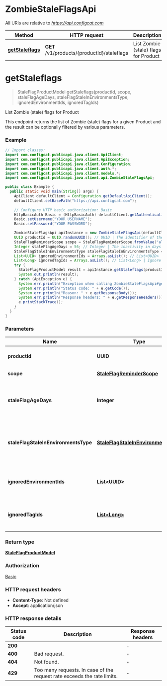 # ZombieStaleFlagsApi

All URIs are relative to *https://api.configcat.com*

| Method | HTTP request | Description |
|------------- | ------------- | -------------|
| [**getStaleflags**](ZombieStaleFlagsApi.md#getStaleflags) | **GET** /v1/products/{productId}/staleflags | List Zombie (stale) flags for Product |


<a id="getStaleflags"></a>
# **getStaleflags**
> StaleFlagProductModel getStaleflags(productId, scope, staleFlagAgeDays, staleFlagStaleInEnvironmentsType, ignoredEnvironmentIds, ignoredTagIds)

List Zombie (stale) flags for Product

This endpoint returns the list of Zombie (stale) flags for a given Product  and the result can be optionally filtered by various parameters.

### Example
```java
// Import classes:
import com.configcat.publicapi.java.client.ApiClient;
import com.configcat.publicapi.java.client.ApiException;
import com.configcat.publicapi.java.client.Configuration;
import com.configcat.publicapi.java.client.auth.*;
import com.configcat.publicapi.java.client.models.*;
import com.configcat.publicapi.java.client.api.ZombieStaleFlagsApi;

public class Example {
  public static void main(String[] args) {
    ApiClient defaultClient = Configuration.getDefaultApiClient();
    defaultClient.setBasePath("https://api.configcat.com");
    
    // Configure HTTP basic authorization: Basic
    HttpBasicAuth Basic = (HttpBasicAuth) defaultClient.getAuthentication("Basic");
    Basic.setUsername("YOUR USERNAME");
    Basic.setPassword("YOUR PASSWORD");

    ZombieStaleFlagsApi apiInstance = new ZombieStaleFlagsApi(defaultClient);
    UUID productId = UUID.randomUUID(); // UUID | The identifier of the Product.
    StaleFlagReminderScope scope = StaleFlagReminderScope.fromValue("all"); // StaleFlagReminderScope | The scope of the report.
    Integer staleFlagAgeDays = 56; // Integer | The inactivity in days after a feature flag should be considered stale.
    StaleFlagStaleInEnvironmentsType staleFlagStaleInEnvironmentsType = StaleFlagStaleInEnvironmentsType.fromValue("staleInAnyEnvironments"); // StaleFlagStaleInEnvironmentsType | Consider a feature flag as stale if the feature flag is stale in all/any of the environments.
    List<UUID> ignoredEnvironmentIds = Arrays.asList(); // List<UUID> | Ignore environment identifiers from the report.
    List<Long> ignoredTagIds = Arrays.asList(); // List<Long> | Ignore feature flags from the report based on their tag identifiers.
    try {
      StaleFlagProductModel result = apiInstance.getStaleflags(productId, scope, staleFlagAgeDays, staleFlagStaleInEnvironmentsType, ignoredEnvironmentIds, ignoredTagIds);
      System.out.println(result);
    } catch (ApiException e) {
      System.err.println("Exception when calling ZombieStaleFlagsApi#getStaleflags");
      System.err.println("Status code: " + e.getCode());
      System.err.println("Reason: " + e.getResponseBody());
      System.err.println("Response headers: " + e.getResponseHeaders());
      e.printStackTrace();
    }
  }
}
```

### Parameters

| Name | Type | Description  | Notes |
|------------- | ------------- | ------------- | -------------|
| **productId** | **UUID**| The identifier of the Product. | |
| **scope** | [**StaleFlagReminderScope**](.md)| The scope of the report. | [optional] [enum: all, watchedByMe] |
| **staleFlagAgeDays** | **Integer**| The inactivity in days after a feature flag should be considered stale. | [optional] |
| **staleFlagStaleInEnvironmentsType** | [**StaleFlagStaleInEnvironmentsType**](.md)| Consider a feature flag as stale if the feature flag is stale in all/any of the environments. | [optional] [enum: staleInAnyEnvironments, staleInAllEnvironments] |
| **ignoredEnvironmentIds** | [**List&lt;UUID&gt;**](UUID.md)| Ignore environment identifiers from the report. | [optional] |
| **ignoredTagIds** | [**List&lt;Long&gt;**](Long.md)| Ignore feature flags from the report based on their tag identifiers. | [optional] |

### Return type

[**StaleFlagProductModel**](StaleFlagProductModel.md)

### Authorization

[Basic](../README.md#Basic)

### HTTP request headers

 - **Content-Type**: Not defined
 - **Accept**: application/json

### HTTP response details
| Status code | Description | Response headers |
|-------------|-------------|------------------|
| **200** |  |  -  |
| **400** | Bad request. |  -  |
| **404** | Not found. |  -  |
| **429** | Too many requests. In case of the request rate exceeds the rate limits. |  -  |

